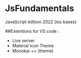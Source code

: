 # JsFundamentals
 JavaScript édition 2022 (les bases)

 ##Extentions for VS code :
 - Live server
 - Material Icon Theme
 - Monokai ++ (theme)
